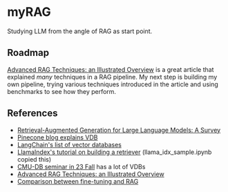 # myRAG

Studying LLM from the angle of RAG as start point.

## Roadmap

[Advanced RAG Techniques: an Illustrated Overview](https://pub.towardsai.net/advanced-rag-techniques-an-illustrated-overview-04d193d8fec6) is a great article that explained _many_ techniques in a RAG pipeline. My next step is building my own pipeline, trying various techniques introduced in the article and using benchmarks to see how they perform.

## References

- [Retrieval-Augmented Generation for Large Language Models: A Survey](https://arxiv.org/abs/2312.10997)
- [Pinecone blog explains VDB](https://www.pinecone.io/learn/vector-database/)
- [LangChain's list of vector databases](https://python.langchain.com/docs/integrations/vectorstores)
- [LlamaIndex's tutorial on building a retriever](https://docs.llamaindex.ai/en/stable/examples/low_level/retrieval.html) (llama_idx_sample.ipynb copied this)
- [CMU-DB seminar in 23 Fall](https://db.cs.cmu.edu/seminar2023/) has a lot of VDBs
- [Advanced RAG Techniques: an Illustrated Overview](https://pub.towardsai.net/advanced-rag-techniques-an-illustrated-overview-04d193d8fec6)
- [Comparison between fine-tuning and RAG](https://www.superannotate.com/blog/llm-fine-tuning)
